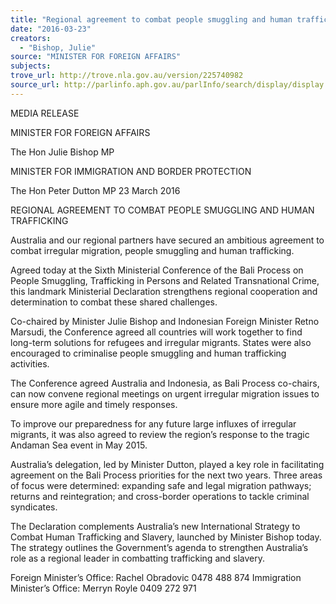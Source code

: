 ```yaml
---
title: "Regional agreement to combat people smuggling and human trafficking"
date: "2016-03-23"
creators:
  - "Bishop, Julie"
source: "MINISTER FOR FOREIGN AFFAIRS"
subjects:
trove_url: http://trove.nla.gov.au/version/225740982
source_url: http://parlinfo.aph.gov.au/parlInfo/search/display/display.w3p;query=Id%3A%22media/pressrel/4450880%22
---
```


 MEDIA RELEASE 

 

 

 MINISTER FOR FOREIGN AFFAIRS 

 The Hon Julie Bishop MP 

 MINISTER FOR IMMIGRATION AND BORDER PROTECTION  

 The Hon Peter Dutton MP  23 March 2016 

 

 REGIONAL AGREEMENT TO COMBAT PEOPLE SMUGGLING AND  HUMAN TRAFFICKING    

 Australia and our regional partners have secured an ambitious agreement to combat  irregular migration, people smuggling and human trafficking.    

 Agreed today at the Sixth Ministerial Conference of the Bali Process on People  Smuggling, Trafficking in Persons and Related Transnational Crime, this landmark  Ministerial Declaration strengthens regional cooperation and determination to combat  these shared challenges.    

 Co-chaired by Minister Julie Bishop and Indonesian Foreign Minister Retno Marsudi,  the Conference agreed all countries will work together to find long-term solutions for  refugees and irregular migrants. States were also encouraged to criminalise people  smuggling and human trafficking activities.    

 The Conference agreed Australia and Indonesia, as Bali Process co-chairs, can now  convene regional meetings on urgent irregular migration issues to ensure more agile  and timely responses.    

 To improve our preparedness for any future large influxes of irregular migrants, it was  also agreed to review the region’s response to the tragic Andaman Sea event in May  2015.    

 Australia’s delegation, led by Minister Dutton, played a key role in facilitating  agreement on the Bali Process priorities for the next two years. Three areas of focus  were determined: expanding safe and legal migration pathways; returns and  reintegration; and cross-border operations to tackle criminal syndicates.      

 The Declaration complements Australia’s new International Strategy to Combat  Human Trafficking and Slavery, launched by Minister Bishop today. The strategy  outlines the Government’s agenda to strengthen Australia’s role as a regional leader in  combatting trafficking and slavery.    

 Foreign Minister’s Office:  Rachel Obradovic 0478 488 874  Immigration Minister’s Office: Merryn Royle 0409 272 971 

